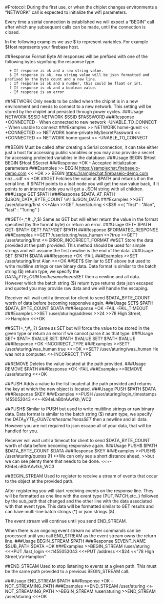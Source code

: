 #Protocol:
During the first use, or when the chiplet changes environments a “NETWORK” call is expected to initialize the wifi parameters.

Every time a serial connection is established we will expect a “BEGIN” call after which any subsequent calls can be made, until the connection is closed. 

In the following examples we use $ to represent variables. For example $Host represents your firebase host.

##Response Format Byte
All responses will be prefixed with one of the following bytes signifying the response type.
```
  + If response is ok and a raw string value.
  $ If response is ok, raw string value will be json formatted and prefixed by the byte count and a new line.
  : If response is ok and a number, this could be float or int.
  ? If response is ok and a boolean value.
  - If response is an error
```
##NETWORK
Only needs to be called when the chiplet is in a new environment and needs to connect to a new network. This setting will be stored by the chiplet and persisted through power cycles.
###Usage
	NETWORK $SSID
	NETWORK $SSID $PASSWORD
###Response
	+CONNECTED - When connected to new network
	-UNABLE_TO_CONNECT - When unable to connect
###Examples
	>> NETWORK home-guest
	<< +CONNECTED
	>> NETWORK home-private MySecretPassword
	<< +CONNECTED
	>> NETWORK home-guest
	<< -UNABLE_TO_CONNECT

##BEGIN
Must be called after creating a Serial connection, it can take either just a host for accessing public variables or you may also provide a secret for accessing protected variables in the database.
###Usage
	BEGIN $Host
	BEGIN $Host $Secret
###Response
	+OK - Accepted initialization parameters
###Examples
	>> BEGIN https://samplechat.firebaseio-demo.com
	<< +OK
	>> BEGIN https://samplechat.firebaseio-demo.com nnz...sdf
	<< +OK
##GET
Fetches the value at $PATH and returns it on the serial line. If $PATH points to a leaf node you will get the raw value back, if it points to an internal node you will get a JSON string with all children.
###Usage
	GET $PATH
###Response
	$DATA_AT_PATH
	$JSON_DATA_BYTE_COUNT \n\r $JSON_DATA
###Examples
	>>GET /user/aturing/first
	<<+Alan
	>>GET /user/aturing
	<<$39
	<<{ "first" : "Alan", "last" : "Turing" }
	
##GET{+,*,#,.,?,$}
Same as GET but will either return the value in the format specified (by the format byte) or return an error.
###Usage
	GET+ $PATH
	GET: $PATH
	GET? $PATH
	GET$ $PATH
###Response
	$FORMATED_RESPONSE
###Examples
	>>GET? /user/aturing/was_human
	<<?true
	>>GET? /user/aturing/first
	<<-ERROR_INCORRECT_FORMAT
##SET
Store the data provided at the path provided. This method should be used for simple strings and will assume the first newline is the end of the data.
###Usage
	SET $PATH $DATA
###Response
	+OK
	-FAIL
###Examples
	>>SET /user/aturing/first Alan
	<<+OK
##SET$
Similar to SET above but used to write multiline strings or raw binary data. Data format is similar to the batch string ($) return type, we specify the $DATA_BYTE_COUNT on the same line as SET$ then a newline and all data. However which the batch string ($) return type returns data json escaped and quoted you may provide raw data and we will handle the escaping.

Receiver will wait until a timeout for client to send $DATA_BYTE_COUNT worth of data before becoming responsive again.
###Usage
	SET$ $PATH 
	$DATA_BYTE_COUNT
	$DATA
###Response
	+OK
	-FAIL
	-FAIL_TIMEOUT
###Examples
	>>SET /user/aturing/address 
	>>24
	>>78 High Street,
	>>Hampton 
	<<+OK
	
##SET{+,*,#,.,?}
Same as SET but will force the value to be stored in the given type or return an error if we cannot parse it as that type.
###Usage
	SET+ $PATH $VALUE
	SET: $PATH $VALUE
	SET? $PATH $VALUE
###Response
	+OK
	-INCORRECT_TYPE
###Examples
	>>SET? /user/aturing/was_human true
	<<+OK
	>>SET? /user/aturing/was_human He was not a computer.
	<<-INCORRECT_TYPE

##REMOVE
Deletes the value located at the path provided.
###Usage
	REMOVE $PATH
###Response
	+OK
	-FAIL
###Examples
	>>REMOVE /user/aturing
	<<+OK

##PUSH
Adds a value to the list located at the path provided and returns the key at which the new object is located.
###Usage
	PUSH $PATH $DATA
###Response
	$KEY
###Examples
	>>PUSH /user/aturing/login_timestamps 1455052043
	<<+-K94eLnB0rAAvfkh_WC2

##PUSH$
Similar to PUSH but used to write multiline strings or raw binary data. Data format is similar to the batch string ($) return type, we specify the $DATA_BYTE_COUNT on the same line as SET$ then a newline and all data. However you are not required to json escape all of your data, that will be handled for you.

Receiver will wait until a timeout for client to send $DATA_BYTE_COUNT worth of data before becoming responsive again.
###Usage
	PUSH$ $PATH $DATA_BYTE_COUNT
	$DATA
###Response
	$KEY
###Examples
	>>PUSH$ /user/aturing/quotes 91
	>>We can only see a short distance ahead,
	>>but we can see plenty there that needs to be done.
	<<+-K94eLnB0rAAvfkh_WC3

##BEGIN_STREAM
Used to register to receive a stream of events that occur to the object at the provided path.

After registering you will start receiving events on the response line. They will be formatted as one line with the event type {PUT,PATCH,etc..} followed by the sub_path that changed and the other line with the data associated with that event type. This data will be formatted similar to GET results and can have multi-line batch strings (*) or json strings (&).

The event stream will continue until you send END_STREAM.

When there is an ongoing event stream no other commands can be processed until you call END_STREAM as the event stream owns the return line. 
###Usage
	BEGIN_STREAM $PATH
###Response
	$EVENT_NAME $SUB_PATH
	$DATA
	+OK
###Examples
	>>BEGIN_STREAM /user/aturing
	<<+PUT /last_login
	<<:1455052043
	<<+PUT /address
	<<$24
	<<"78 High Street,\r\nHampton"
	
##END_STREAM
Used to stop listening to events at a given path. This must be the same path provided to a previous BEGIN_STREAM call.

###Usage
	END_STREAM $PATH
###Response
	+OK
	-NOT_STREAMING_PATH
###Examples
	>>END_STREAM /user/aturing
	<<-NOT_STREAMING_PATH
	>>BEGIN_STREAM /user/aturing
	>>END_STREAM /user/aturing
	<<+OK
